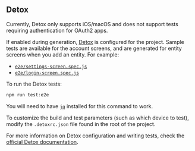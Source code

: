 ## Detox

Currently, Detox only supports iOS/macOS and does not support tests requiring authentication for OAuth2 apps.

If enabled during generation, [Detox](https://github.com/wix/Detox) is configured for the project. Sample tests are available for the account screens, and are generated for entity screens when you add an entity. For example:

- [`e2e/settings-screen.spec.js`](https://github.com/jhipster/generator-jhipster-react-native/blob/main/generators/app/templates/e2e/account/settings-screen.spec.js.ejs)
- [`e2e/login-screen.spec.js`](https://github.com/jhipster/generator-jhipster-react-native/blob/main/generators/app/templates/e2e/account/login-screen.spec.js.ejs)

To run the Detox tests:

```sh
npm run test:e2e
```

You will need to have [`jq`](https://stedolan.github.io/jq/download/) installed for this command to work.

To customize the build and test parameters (such as which device to test), modify the `.detoxrc.json` file found in the root of the project.

For more information on Detox configuration and writing tests, check the [official Detox documentation](https://github.com/wix/Detox/blob/master/docs/README.md).
